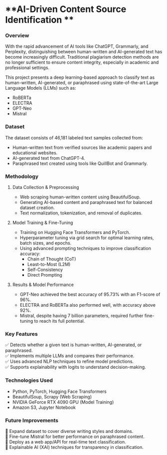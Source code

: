 # **AI-Driven Content Source Identification  **

### Overview  
With the rapid advancement of AI tools like ChatGPT, Grammarly, and Perplexity, distinguishing between human-written and AI-generated text has become increasingly difficult. Traditional plagiarism detection methods are no longer sufficient to ensure content integrity, especially in academic and professional settings.  

This project presents a deep learning-based approach to classify text as human-written, AI-generated, or paraphrased using state-of-the-art Large Language Models (LLMs) such as:  

- RoBERTa  
- ELECTRA  
- GPT-Neo  
- Mistral  

### Dataset  
The dataset consists of 46,181 labeled text samples collected from:  
- Human-written text from verified sources like academic papers and educational websites.  
- AI-generated text from ChatGPT-4.  
- Paraphrased text created using tools like QuillBot and Grammarly.  

### Methodology  
1. Data Collection & Preprocessing  
   - Web scraping human-written content using BeautifulSoup.  
   - Generating AI-based content and paraphrased text for balanced dataset creation.  
   - Text normalization, tokenization, and removal of duplicates.  

2. Model Training & Fine-Tuning  
   - Training on Hugging Face Transformers and PyTorch.  
   - Hyperparameter tuning via grid search for optimal learning rates, batch sizes, and epochs.  
   - Using advanced prompting techniques to improve classification accuracy:  
     - Chain of Thought (CoT)  
     - Least-to-Most (L2M)  
     - Self-Consistency  
     - Direct Prompting  

3. Results & Model Performance  
   - GPT-Neo achieved the best accuracy of 95.73% with an F1-score of 96%.  
   - ELECTRA and RoBERTa also performed well, with accuracy above 92%.  
   - Mistral, despite having 7 billion parameters, required further fine-tuning to reach its full potential.  

### Key Features  
✅ Detects whether a given text is human-written, AI-generated, or paraphrased.  
✅ Implements multiple LLMs and compares their performance.  
✅ Uses advanced NLP techniques to refine model predictions.  
✅ Supports explainability with logits to understand decision-making.  

### Technologies Used  
- Python, PyTorch, Hugging Face Transformers  
- BeautifulSoup, Scrapy (Web Scraping)  
- NVIDIA GeForce RTX 4090 GPU (Model Training)  
- Amazon S3, Jupyter Notebook  

### Future Improvements  
🔹 Expand dataset to cover diverse writing styles and domains.  
🔹 Fine-tune Mistral for better performance on paraphrased content.  
🔹 Deploy as a web app/API for real-time text classification.  
🔹 Explainable AI (XAI) techniques for transparency in classification.  
 

